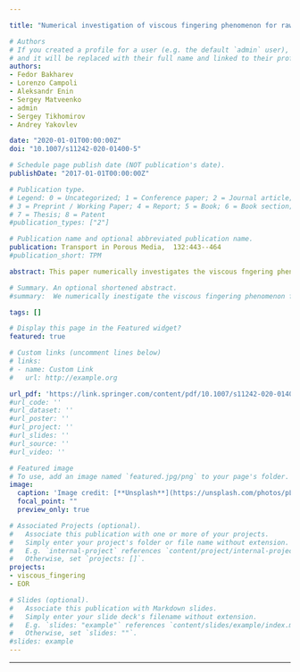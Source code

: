 ```yaml
---

title: "Numerical investigation of viscous fingering phenomenon for raw field data"

# Authors
# If you created a profile for a user (e.g. the default `admin` user), write the username (folder name) here 
# and it will be replaced with their full name and linked to their profile.
authors:
- Fedor Bakharev
- Lorenzo Campoli
- Aleksandr Enin
- Sergey Matveenko
- admin
- Sergey Tikhomirov
- Andrey Yakovlev

date: "2020-01-01T00:00:00Z"
doi: "10.1007/s11242-020-01400-5"

# Schedule page publish date (NOT publication's date).
publishDate: "2017-01-01T00:00:00Z"

# Publication type.
# Legend: 0 = Uncategorized; 1 = Conference paper; 2 = Journal article;
# 3 = Preprint / Working Paper; 4 = Report; 5 = Book; 6 = Book section;
# 7 = Thesis; 8 = Patent
#publication_types: ["2"]

# Publication name and optional abbreviated publication name.
publication: Transport in Porous Media,  132:443--464
#publication_short: TPM

abstract: This paper numerically investigates the viscous fngering phenomenon. Two-dimensional horizontal model reservoir was considered for homogeneous porous media with immiscible fluids. A series of numerical simulations was performed with two distinct solvers for various combinations of relative permeability, capillary pressure and material properties in order to analyse morphological properties of viscous fngers in a wide-range spectrum of real feld conditions. A phenomenological classifcation of viscous fngers is proposed.

# Summary. An optional shortened abstract.
#summary:  We numerically inestigate the viscous fingering phenomenon for immiscible fluids for raw field data.

tags: []

# Display this page in the Featured widget?
featured: true

# Custom links (uncomment lines below)
# links:
# - name: Custom Link
#   url: http://example.org

url_pdf: 'https://link.springer.com/content/pdf/10.1007/s11242-020-01400-5.pdf'
#url_code: ''
#url_dataset: ''
#url_poster: ''
#url_project: ''
#url_slides: ''
#url_source: ''
#url_video: ''

# Featured image
# To use, add an image named `featured.jpg/png` to your page's folder. 
image:
  caption: 'Image credit: [**Unsplash**](https://unsplash.com/photos/pLCdAaMFLTE)'
  focal_point: ""
  preview_only: true

# Associated Projects (optional).
#   Associate this publication with one or more of your projects.
#   Simply enter your project's folder or file name without extension.
#   E.g. `internal-project` references `content/project/internal-project/index.md`.
#   Otherwise, set `projects: []`.
projects:
- viscous_fingering
- EOR

# Slides (optional).
#   Associate this publication with Markdown slides.
#   Simply enter your slide deck's filename without extension.
#   E.g. `slides: "example"` references `content/slides/example/index.md`.
#   Otherwise, set `slides: ""`.
#slides: example
---
```


---
